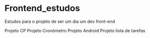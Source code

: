 # Frontend_estudos
 
Estudos para o projeto de ser um dia um dev front-end

<a scr="projetocp">Projeto CP</a>
<a scr="projeto_cronometro">Projeto Cronômetro</a>
<a scr="curso_html_css/projeto1">Projeto Android</a>
<a scr="estudos_aleatorios/listatarefas.html">Projeto lista de tarefas</a>
